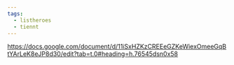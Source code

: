 ```yaml
---
tags:
  - listheroes
  - tiennt
---
```

https://docs.google.com/document/d/11iSxHZKzCREEeGZKeWiexOmeeGqBtYArLeK8eJP8d30/edit?tab=t.0#heading=h.76545dsn0x58